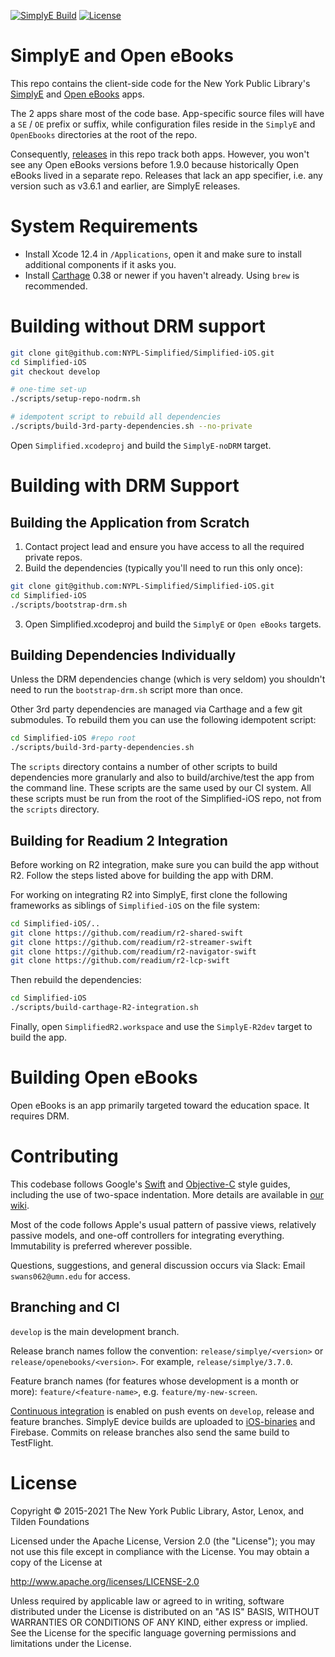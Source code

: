 [![SimplyE Build](https://github.com/NYPL-Simplified/Simplified-iOS/workflows/SimplyE%20Build/badge.svg)](https://github.com/NYPL-Simplified/Simplified-iOS/actions?query=workflow%3A%22SimplyE%20Build%22) [![License](https://img.shields.io/badge/License-Apache%202.0-blue.svg)](https://opensource.org/licenses/Apache-2.0)

# SimplyE and Open eBooks

This repo contains the client-side code for the New York Public Library's [SimplyE](https://www.nypl.org/books-music-movies/ebookcentral/simplye) and [Open eBooks](https://openebooks.net) apps.

The 2 apps share most of the code base. App-specific source files will have a `SE` / `OE` prefix or suffix, while configuration files reside in the `SimplyE` and `OpenEbooks` directories at the root of the repo. 

Consequently, [releases](https://github.com/NYPL-Simplified/Simplified-iOS/releases) in this repo track both apps. However, you won't see any Open eBooks versions before 1.9.0 because historically Open eBooks lived in a separate repo. Releases that lack an app specifier, i.e. any version such as v3.6.1 and earlier, are SimplyE releases.

# System Requirements

- Install Xcode 12.4 in `/Applications`, open it and make sure to install additional components if it asks you.
- Install [Carthage](https://github.com/Carthage/Carthage) 0.38 or newer if you haven't already. Using `brew` is recommended.

# Building without DRM support

```bash
git clone git@github.com:NYPL-Simplified/Simplified-iOS.git
cd Simplified-iOS
git checkout develop

# one-time set-up
./scripts/setup-repo-nodrm.sh

# idempotent script to rebuild all dependencies
./scripts/build-3rd-party-dependencies.sh --no-private
```
Open `Simplified.xcodeproj` and build the `SimplyE-noDRM` target.

# Building with DRM Support

## Building the Application from Scratch

01. Contact project lead and ensure you have access to all the required private repos.
02. Build the dependencies (typically you'll need to run this only once):
```bash
git clone git@github.com:NYPL-Simplified/Simplified-iOS.git
cd Simplified-iOS
./scripts/bootstrap-drm.sh
```
03. Open Simplified.xcodeproj and build the `SimplyE` or `Open eBooks` targets.

## Building Dependencies Individually

Unless the DRM dependencies change (which is very seldom) you shouldn't need to run the `bootstrap-drm.sh` script more than once.

Other 3rd party dependencies are managed via Carthage and a few git submodules. To rebuild them you can use the following idempotent script:
```bash
cd Simplified-iOS #repo root
./scripts/build-3rd-party-dependencies.sh
```
The `scripts` directory contains a number of other scripts to build dependencies more granularly and also to build/archive/test the app from the command line. These scripts are the same used by our CI system. All these scripts must be run from the root of the Simplified-iOS repo, not from the `scripts` directory.

## Building for Readium 2 Integration

Before working on R2 integration, make sure you can build the app without R2. Follow the steps listed above for building the app with DRM.

For working on integrating R2 into SimplyE, first clone the following frameworks as siblings of `Simplified-iOS` on the file system:
```bash
cd Simplified-iOS/..
git clone https://github.com/readium/r2-shared-swift
git clone https://github.com/readium/r2-streamer-swift
git clone https://github.com/readium/r2-navigator-swift
git clone https://github.com/readium/r2-lcp-swift
```
Then rebuild the dependencies:
```bash
cd Simplified-iOS
./scripts/build-carthage-R2-integration.sh
```
Finally, open `SimplifiedR2.workspace` and use the `SimplyE-R2dev` target to build the app.

# Building Open eBooks

Open eBooks is an app primarily targeted toward the education space. It requires DRM.

# Contributing

This codebase follows Google's [Swift](https://google.github.io/swift/) and [Objective-C](https://google.github.io/styleguide/objcguide.xml) style guides, including the use of two-space indentation. More details are available in [our wiki](https://github.com/NYPL-Simplified/Simplified/wiki/Mobile-client-applications#code-style-1).

Most of the code follows Apple's usual pattern of passive views,
relatively passive models, and one-off controllers for integrating everything.
Immutability is preferred wherever possible.

Questions, suggestions, and general discussion occurs via Slack: Email
`swans062@umn.edu` for access.

## Branching and CI

`develop` is the main development branch.

Release branch names follow the convention: `release/simplye/<version>` or `release/openebooks/<version>`. For example, `release/simplye/3.7.0`.

Feature branch names (for features whose development is a month or more): `feature/<feature-name>`, e.g. `feature/my-new-screen`.

[Continuous integration](https://github.com/NYPL-Simplified/Simplified/wiki/iOS-CI-CD) is enabled on push events on `develop`, release and feature branches. SimplyE device builds are uploaded to [iOS-binaries](https://github.com/NYPL-Simplified/iOS-binaries) and Firebase. Commits on release branches also send the same build to TestFlight.

# License

Copyright © 2015-2021 The New York Public Library, Astor, Lenox, and Tilden Foundations

Licensed under the Apache License, Version 2.0 (the "License");
you may not use this file except in compliance with the License.
You may obtain a copy of the License at

   http://www.apache.org/licenses/LICENSE-2.0

Unless required by applicable law or agreed to in writing, software
distributed under the License is distributed on an "AS IS" BASIS,
WITHOUT WARRANTIES OR CONDITIONS OF ANY KIND, either express or implied.
See the License for the specific language governing permissions and
limitations under the License.
